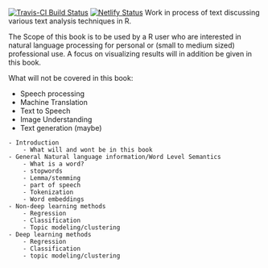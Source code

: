 [![Travis-CI Build Status](https://travis-ci.org/EmilHvitfeldt/tidy-nlp-in-R-book.svg?branch=master)](https://travis-ci.org/EmilHvitfeldt/tidy-nlp-in-R-book)
[![Netlify Status](https://api.netlify.com/api/v1/badges/687baf1d-ae7e-4cdb-82f3-7cf62eceb774/deploy-status)](https://app.netlify.com/sites/text-and-modeling-in-r/deploys)
Work in process of text discussing various text analysis techniques in R.  

The Scope of this book is to be used by a R user who are interested in natural language processing for personal or (small to medium sized) professional use. A focus on visualizing results will in addition be given in this book.

What will not be covered in this book:
- Speech processing
- Machine Translation
- Text to Speech
- Image Understanding
- Text generation (maybe)

```{r, eval=FALSE}
- Introduction
    - What will and wont be in this book
- General Natural language information/Word Level Semantics
    - What is a word?
    - stopwords
    - Lemma/stemming
    - part of speech
    - Tokenization
    - Word embeddings
- Non-deep learning methods
    - Regression
    - Classification
    - Topic modeling/clustering
- Deep learning methods
    - Regression
    - Classification
    - topic modeling/clustering
```
